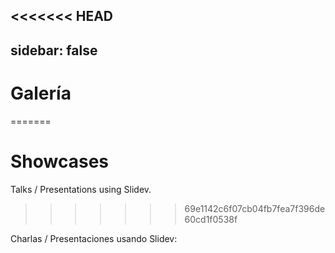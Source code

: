 <<<<<<< HEAD
---
sidebar: false
---

# Galería
=======
# Showcases

Talks / Presentations using Slidev.
>>>>>>> 69e1142c6f07cb04fb7fea7f396de60cd1f0538f

Charlas / Presentaciones usando Slidev:
<!-- Edit in ./docs/.vitepress/showcases.ts -->
<ShowCases />
